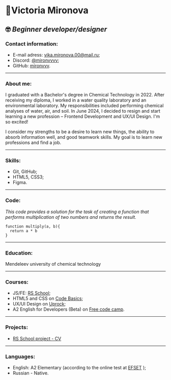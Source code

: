 # :slightly_smiling_face:**Victoria Mironova**
## :nerd_face: *Beginner developer/designer*
### **Contact information:** 
* E-mail adress: [vika.mironova.00@mail.ru](mailto:vika.mironova.00@mail.ru);
* Discord: [@mironvvvv](https://discord.gg/gFnRh8Sudg);
* GitHub: [mironvvv](https://github.com/mironvvvv/).
*** 
### **About me:** 
I graduated with a Bachelor's degree in Chemical Technology in 2022. After receiving my diploma, I worked in a water quality laboratory and an environmental laboratory. My responsibilities included performing chemical analyses of water, air, and soil. In June 2024, I decided to resign and start learning a new profession – Frontend Development and UX/UI Design. I'm so excited!

I consider my strengths to be a desire to learn new things, the ability to absorb information well, and good teamwork skills. My goal is to learn new professions and find a job.
***
### **Skills:**
* Git, GitHub;
* HTML5, CSS3;
* Figma.
***
### **Code:**
*This code provides a solution for the task of creating a function that performs multiplication of two numbers and returns the result.*
```
function multiply(a, b){
  return a * b
}
```
***
### **Education:**
Mendeleev university of chemical technology
***
### **Courses:**
* JS/FE: [RS School](https://rs.school/courses/javascript-preschool-ru);
* HTML5 and CSS on [Code Basics](https://code-basics.com/ru);
* UX/UI Design on [Uprock](https://freeschool.uprock.ru/);
* A2 English for Developers (Beta) on [Free code camp](https://www.freecodecamp.org/learn/a2-english-for-developers/).
***
### **Projects:**
* [RS School project - CV](https://github.com/mironvvvv/rsschool-cv/blob/rsschool-cv-html/cv.md)
***
### **Languages:**
* English: A2 Elementary (according to the online test at [EFSET](https://www.efset.org/) );
* Russian - Native.
